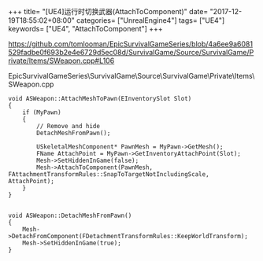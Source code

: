 +++
title= "[UE4]运行时切换武器(AttachToComponent)"
date= "2017-12-19T18:55:02+08:00"
categories= ["UnrealEngine4"]
tags= ["UE4"]
keywords= ["UE4", "AttachToComponent"]
+++

https://github.com/tomlooman/EpicSurvivalGameSeries/blob/4a6ee9a6081529fadbe0f693b2e4e6729d5ec08d/SurvivalGame/Source/SurvivalGame/Private/Items/SWeapon.cpp#L106

EpicSurvivalGameSeries\SurvivalGame\Source\SurvivalGame\Private\Items\SWeapon.cpp

	void ASWeapon::AttachMeshToPawn(EInventorySlot Slot)
	{
		if (MyPawn)
		{
			// Remove and hide
			DetachMeshFromPawn();

			USkeletalMeshComponent* PawnMesh = MyPawn->GetMesh();
			FName AttachPoint = MyPawn->GetInventoryAttachPoint(Slot);
			Mesh->SetHiddenInGame(false);
			Mesh->AttachToComponent(PawnMesh, FAttachmentTransformRules::SnapToTargetNotIncludingScale, AttachPoint);
		}
	}


	void ASWeapon::DetachMeshFromPawn()
	{
		Mesh->DetachFromComponent(FDetachmentTransformRules::KeepWorldTransform);
		Mesh->SetHiddenInGame(true);
	}
